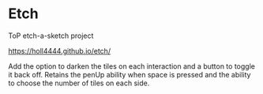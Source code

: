 # Etch

ToP etch-a-sketch project

https://holl4444.github.io/etch/

Add the option to darken the tiles on each interaction and a button to toggle it back off.
Retains the penUp ability when space is pressed and the ability to choose the number of tiles on each side.
